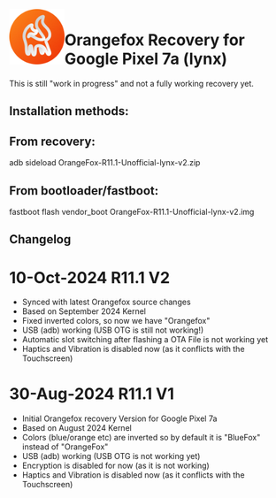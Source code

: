 <img src="https://github.com/Sanju0910/Sanju0910/blob/main/images/of_logo.png" width=100 height=100 align="left" />  

# Orangefox Recovery for Google Pixel 7a (lynx)

This is still "work in progress" and not a fully working recovery yet.
  
## Installation methods:

## From recovery:
adb sideload OrangeFox-R11.1-Unofficial-lynx-v2.zip

## From bootloader/fastboot:
fastboot flash vendor_boot OrangeFox-R11.1-Unofficial-lynx-v2.img

## Changelog

# 10-Oct-2024 R11.1 V2
  -  Synced with latest Orangefox source changes
  -  Based on September 2024 Kernel
  -  Fixed inverted colors, so now we have "Orangefox"
  -  USB (adb) working (USB OTG is still not working!)
  -  Automatic slot switching after flashing a OTA File is not working yet
  -  Haptics and Vibration is disabled now (as it conflicts with the Touchscreen)

# 30-Aug-2024 R11.1 V1
  -  Initial Orangefox recovery Version for Google Pixel 7a
  -  Based on August 2024 Kernel
  -  Colors (blue/orange etc) are inverted so by default it is "BlueFox" instead of "OrangeFox"
  -  USB (adb) working (USB OTG is not working yet)
  -  Encryption is disabled for now (as it is not working)
  -  Haptics and Vibration is disabled now (as it conflicts with the Touchscreen)
